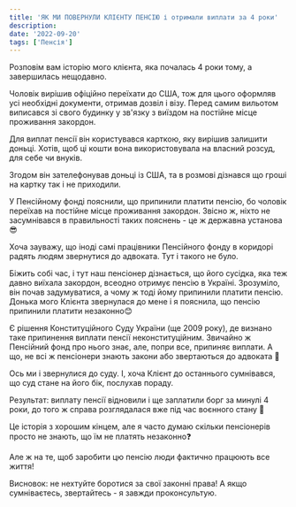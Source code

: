```yaml
---
title: 'ЯК МИ ПОВЕРНУЛИ КЛІЄНТУ ПЕНСІЮ і отримали виплати за 4 роки'
description:
date: '2022-09-20'
tags: ['Пенсія']
---
```


Розповім вам історію мого клієнта, яка почалась 4 роки тому, а завершилась нещодавно.

Чоловік вирішив офіційно переїхати до США, тож для цього оформляв усі необхідні документи, отримав дозвіл і візу. Перед самим вильотом виписався зі свого будинку у зв'язку з виїздом на постійне місце проживання закордон.

Для виплат пенсії він користувався карткою, яку вирішив залишити доньці. Хотів, щоб ці кошти вона використовувала на власний розсуд, для себе чи внуків.

Згодом він зателефонував доньці із США, та в розмові дізнався що гроші на картку так і не приходили.

У Пенсійному фонді пояснили, що припинили платити пенсію, бо чоловік переїхав на постійне місце проживання закордон. Звісно ж, ніхто не засумнівався в правильності таких пояснень - це ж державна установа 😎

Хоча зауважу, що іноді самі працівники Пенсійного фонду в коридорі радять людям звернутися до адвоката. Тут і такого не було.

Біжить собі час, і тут наш пенсіонер дізнається, що його сусідка, яка теж давно виїхала закордон, всеодно отримує пенсію в Україні. Зрозуміло, він почав задумуватися, а чому ж тоді йому припинили платити пенсію. Донька мого Клієнта звернулася до мене і я пояснила, що пенсію припинили платити незаконно😊

Є рішення Конституційного Суду України (ще 2009 року), де визнано таке припинення виплати пенсії неконституційним.
Звичайно ж Пенсійний фонд про нього знає, але, попри все, припиняє виплати.
А що, не всі ж пенсіонери знають закони або звертаються до адвоката 🧐

Ось ми і звернулися до суду.
І, хоча Клієнт до останнього сумнівався, що суд стане на його бік, послухав пораду.

Результат: виплату пенсії відновили і ще заплатили борг за минулі 4 роки, до того ж справа розглядалася вже під час воєнного стану 🫡

Це історія з хорошим кінцем, але я часто думаю скільки пенсіонерів просто не знають, що їм не платять незаконно❓

Але ж на те, щоб заробити цю пенсію люди фактично працюють все життя!

Висновок: не нехтуйте боротися за свої законні права! А якщо сумніваєтесь, звертайтесь - я завжди проконсультую.
